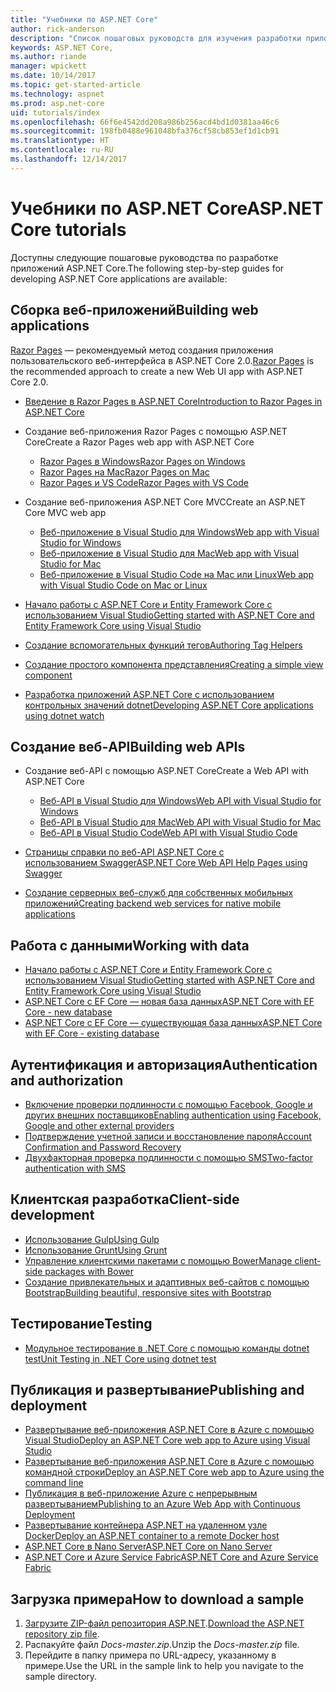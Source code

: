 ```yaml
---
title: "Учебники по ASP.NET Core"
author: rick-anderson
description: "Список пошаговых руководств для изучения разработки приложений ASP.NET Core."
keywords: ASP.NET Core,
ms.author: riande
manager: wpickett
ms.date: 10/14/2017
ms.topic: get-started-article
ms.technology: aspnet
ms.prod: asp.net-core
uid: tutorials/index
ms.openlocfilehash: 66f6e4542dd208a986b256acd4bd1d0381aa46c6
ms.sourcegitcommit: 198fb0488e961048bfa376cf58cb853ef1d1cb91
ms.translationtype: HT
ms.contentlocale: ru-RU
ms.lasthandoff: 12/14/2017
---
```

# <a name="aspnet-core-tutorials"></a><span data-ttu-id="eb612-104">Учебники по ASP.NET Core</span><span class="sxs-lookup"><span data-stu-id="eb612-104">ASP.NET Core tutorials</span></span>

<span data-ttu-id="eb612-105">Доступны следующие пошаговые руководства по разработке приложений ASP.NET Core.</span><span class="sxs-lookup"><span data-stu-id="eb612-105">The following step-by-step guides for developing ASP.NET Core applications are available:</span></span>

## <a name="building-web-applications"></a><span data-ttu-id="eb612-106">Сборка веб-приложений</span><span class="sxs-lookup"><span data-stu-id="eb612-106">Building web applications</span></span>

<span data-ttu-id="eb612-107">[Razor Pages](xref:mvc/razor-pages/index) — рекомендуемый метод создания приложения пользовательского веб-интерфейса в ASP.NET Core 2.0.</span><span class="sxs-lookup"><span data-stu-id="eb612-107">[Razor Pages](xref:mvc/razor-pages/index) is the recommended approach to create a new Web UI app with ASP.NET Core 2.0.</span></span>

* [<span data-ttu-id="eb612-108">Введение в Razor Pages в ASP.NET Core</span><span class="sxs-lookup"><span data-stu-id="eb612-108">Introduction to Razor Pages in ASP.NET Core</span></span>](xref:mvc/razor-pages/index)
* <span data-ttu-id="eb612-109">Создание веб-приложения Razor Pages с помощью ASP.NET Core</span><span class="sxs-lookup"><span data-stu-id="eb612-109">Create a Razor Pages web app with ASP.NET Core</span></span>

   * [<span data-ttu-id="eb612-110">Razor Pages в Windows</span><span class="sxs-lookup"><span data-stu-id="eb612-110">Razor Pages on Windows</span></span>](xref:tutorials/razor-pages/index)
   * [<span data-ttu-id="eb612-111">Razor Pages на Mac</span><span class="sxs-lookup"><span data-stu-id="eb612-111">Razor Pages on Mac</span></span>](xref:tutorials/razor-pages-mac/index)
   * [<span data-ttu-id="eb612-112">Razor Pages и VS Code</span><span class="sxs-lookup"><span data-stu-id="eb612-112">Razor Pages with VS Code</span></span>](xref:tutorials/razor-pages-vsc/index)  

* <span data-ttu-id="eb612-113">Создание веб-приложения ASP.NET Core MVC</span><span class="sxs-lookup"><span data-stu-id="eb612-113">Create an ASP.NET Core MVC web app</span></span>

   * [<span data-ttu-id="eb612-114">Веб-приложение в Visual Studio для Windows</span><span class="sxs-lookup"><span data-stu-id="eb612-114">Web app with Visual Studio for Windows</span></span>](first-mvc-app/index.md)
   * [<span data-ttu-id="eb612-115">Веб-приложение в Visual Studio для Mac</span><span class="sxs-lookup"><span data-stu-id="eb612-115">Web app with Visual Studio for Mac</span></span>](first-mvc-app-mac/index.md)
   * [<span data-ttu-id="eb612-116">Веб-приложение в Visual Studio Code на Mac или Linux</span><span class="sxs-lookup"><span data-stu-id="eb612-116">Web app with Visual Studio Code on Mac or Linux</span></span>](first-mvc-app-xplat/index.md)

* [<span data-ttu-id="eb612-117">Начало работы с ASP.NET Core и Entity Framework Core с использованием Visual Studio</span><span class="sxs-lookup"><span data-stu-id="eb612-117">Getting started with ASP.NET Core and Entity Framework Core using Visual Studio</span></span>](../data/ef-mvc/index.md)
* [<span data-ttu-id="eb612-118">Создание вспомогательных функций тегов</span><span class="sxs-lookup"><span data-stu-id="eb612-118">Authoring Tag Helpers</span></span>](../mvc/views/tag-helpers/authoring.md)
* [<span data-ttu-id="eb612-119">Создание простого компонента представления</span><span class="sxs-lookup"><span data-stu-id="eb612-119">Creating a simple view component</span></span>](../mvc/views/view-components.md#walkthrough-creating-a-simple-view-component)
* [<span data-ttu-id="eb612-120">Разработка приложений ASP.NET Core с использованием контрольных значений dotnet</span><span class="sxs-lookup"><span data-stu-id="eb612-120">Developing ASP.NET Core applications using dotnet watch</span></span>](dotnet-watch.md)

## <a name="building-web-apis"></a><span data-ttu-id="eb612-121">Создание веб-API</span><span class="sxs-lookup"><span data-stu-id="eb612-121">Building web APIs</span></span>
* <span data-ttu-id="eb612-122">Создание веб-API с помощью ASP.NET Core</span><span class="sxs-lookup"><span data-stu-id="eb612-122">Create a Web API with ASP.NET Core</span></span>

  * [<span data-ttu-id="eb612-123">Веб-API в Visual Studio для Windows</span><span class="sxs-lookup"><span data-stu-id="eb612-123">Web API with Visual Studio for Windows</span></span>](first-web-api.md)
  * [<span data-ttu-id="eb612-124">Веб-API в Visual Studio для Mac</span><span class="sxs-lookup"><span data-stu-id="eb612-124">Web API with Visual Studio for Mac</span></span>](xref:tutorials/first-web-api-mac)
  * [<span data-ttu-id="eb612-125">Веб-API в Visual Studio Code</span><span class="sxs-lookup"><span data-stu-id="eb612-125">Web API with Visual Studio Code</span></span>](web-api-vsc.md)
  
* [<span data-ttu-id="eb612-126">Страницы справки по веб-API ASP.NET Core с использованием Swagger</span><span class="sxs-lookup"><span data-stu-id="eb612-126">ASP.NET Core Web API Help Pages using Swagger</span></span>](web-api-help-pages-using-swagger.md)
* [<span data-ttu-id="eb612-127">Создание серверных веб-служб для собственных мобильных приложений</span><span class="sxs-lookup"><span data-stu-id="eb612-127">Creating backend web services for native mobile applications</span></span>](../mobile/native-mobile-backend.md)

## <a name="working-with-data"></a><span data-ttu-id="eb612-128">Работа с данными</span><span class="sxs-lookup"><span data-stu-id="eb612-128">Working with data</span></span>
* [<span data-ttu-id="eb612-129">Начало работы с ASP.NET Core и Entity Framework Core с использованием Visual Studio</span><span class="sxs-lookup"><span data-stu-id="eb612-129">Getting started with ASP.NET Core and Entity Framework Core using Visual Studio</span></span>](../data/ef-mvc/index.md)
* [<span data-ttu-id="eb612-130">ASP.NET Core с EF Core — новая база данных</span><span class="sxs-lookup"><span data-stu-id="eb612-130">ASP.NET Core with EF Core - new database</span></span>](https://docs.microsoft.com/ef/core/get-started/aspnetcore/new-db)
* [<span data-ttu-id="eb612-131">ASP.NET Core с EF Core — существующая база данных</span><span class="sxs-lookup"><span data-stu-id="eb612-131">ASP.NET Core with EF Core - existing database</span></span>](https://docs.microsoft.com/ef/core/get-started/aspnetcore/existing-db)

## <a name="authentication-and-authorization"></a><span data-ttu-id="eb612-132">Аутентификация и авторизация</span><span class="sxs-lookup"><span data-stu-id="eb612-132">Authentication and authorization</span></span>
* [<span data-ttu-id="eb612-133">Включение проверки подлинности с помощью Facebook, Google и других внешних поставщиков</span><span class="sxs-lookup"><span data-stu-id="eb612-133">Enabling authentication using Facebook, Google and other external providers</span></span>](../security/authentication/social/index.md)
* [<span data-ttu-id="eb612-134">Подтверждение учетной записи и восстановление пароля</span><span class="sxs-lookup"><span data-stu-id="eb612-134">Account Confirmation and Password Recovery</span></span>](../security/authentication/accconfirm.md)
* [<span data-ttu-id="eb612-135">Двухфакторная проверка подлинности с помощью SMS</span><span class="sxs-lookup"><span data-stu-id="eb612-135">Two-factor authentication with SMS</span></span>](../security/authentication/2fa.md)

## <a name="client-side-development"></a><span data-ttu-id="eb612-136">Клиентская разработка</span><span class="sxs-lookup"><span data-stu-id="eb612-136">Client-side development</span></span>
* [<span data-ttu-id="eb612-137">Использование Gulp</span><span class="sxs-lookup"><span data-stu-id="eb612-137">Using Gulp</span></span>](../client-side/using-gulp.md)
* [<span data-ttu-id="eb612-138">Использование Grunt</span><span class="sxs-lookup"><span data-stu-id="eb612-138">Using Grunt</span></span>](../client-side/using-grunt.md)
* [<span data-ttu-id="eb612-139">Управление клиентскими пакетами с помощью Bower</span><span class="sxs-lookup"><span data-stu-id="eb612-139">Manage client-side packages with Bower</span></span>](../client-side/bower.md)
* [<span data-ttu-id="eb612-140">Создание привлекательных и адаптивных веб-сайтов с помощью Bootstrap</span><span class="sxs-lookup"><span data-stu-id="eb612-140">Building beautiful, responsive sites with Bootstrap</span></span>](../client-side/bootstrap.md)

## <a name="testing"></a><span data-ttu-id="eb612-141">Тестирование</span><span class="sxs-lookup"><span data-stu-id="eb612-141">Testing</span></span>
* [<span data-ttu-id="eb612-142">Модульное тестирование в .NET Core с помощью команды dotnet test</span><span class="sxs-lookup"><span data-stu-id="eb612-142">Unit Testing in .NET Core using dotnet test</span></span>](https://docs.microsoft.com/dotnet/articles/core/testing/unit-testing-with-dotnet-test)

## <a name="publishing-and-deployment"></a><span data-ttu-id="eb612-143">Публикация и развертывание</span><span class="sxs-lookup"><span data-stu-id="eb612-143">Publishing and deployment</span></span>
* [<span data-ttu-id="eb612-144">Развертывание веб-приложения ASP.NET Core в Azure с помощью Visual Studio</span><span class="sxs-lookup"><span data-stu-id="eb612-144">Deploy an ASP.NET Core web app to Azure using Visual Studio</span></span>](publish-to-azure-webapp-using-vs.md)
* [<span data-ttu-id="eb612-145">Развертывание веб-приложения ASP.NET Core в Azure с помощью командной строки</span><span class="sxs-lookup"><span data-stu-id="eb612-145">Deploy an ASP.NET Core web app to Azure using the command line</span></span>](publish-to-azure-webapp-using-cli.md)
* [<span data-ttu-id="eb612-146">Публикация в веб-приложение Azure с непрерывным развертыванием</span><span class="sxs-lookup"><span data-stu-id="eb612-146">Publishing to an Azure Web App with Continuous Deployment</span></span>](../publishing/azure-continuous-deployment.md)
* [<span data-ttu-id="eb612-147">Развертывание контейнера ASP.NET на удаленном узле Docker</span><span class="sxs-lookup"><span data-stu-id="eb612-147">Deploy an ASP.NET container to a remote Docker host</span></span>](https://docs.microsoft.com/azure/vs-azure-tools-docker-hosting-web-apps-in-docker)
* [<span data-ttu-id="eb612-148">ASP.NET Core в Nano Server</span><span class="sxs-lookup"><span data-stu-id="eb612-148">ASP.NET Core on Nano Server</span></span>](nano-server.md)
* [<span data-ttu-id="eb612-149">ASP.NET Core и Azure Service Fabric</span><span class="sxs-lookup"><span data-stu-id="eb612-149">ASP.NET Core and Azure Service Fabric</span></span>](https://docs.microsoft.com/azure/service-fabric/service-fabric-add-a-web-frontend)

<a name="download"></a> 
## <a name="how-to-download-a-sample"></a><span data-ttu-id="eb612-150">Загрузка примера</span><span class="sxs-lookup"><span data-stu-id="eb612-150">How to download a sample</span></span>
1. <span data-ttu-id="eb612-151">[Загрузите ZIP-файл репозитория ASP.NET](https://codeload.github.com/aspnet/Docs/zip/master).</span><span class="sxs-lookup"><span data-stu-id="eb612-151">[Download the ASP.NET repository zip file](https://codeload.github.com/aspnet/Docs/zip/master).</span></span>
1. <span data-ttu-id="eb612-152">Распакуйте файл *Docs-master.zip*.</span><span class="sxs-lookup"><span data-stu-id="eb612-152">Unzip the *Docs-master.zip* file.</span></span>
1. <span data-ttu-id="eb612-153">Перейдите в папку примера по URL-адресу, указанному в примере.</span><span class="sxs-lookup"><span data-stu-id="eb612-153">Use the URL in the sample link to help you navigate to the sample directory.</span></span> 
